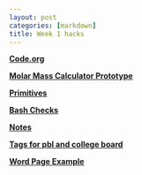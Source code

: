 ```yaml
---
layout: post
categories: [markdown]
title: Week 1 hacks
---
```


**[Code.org]("https://wyndlow.github.io/page/jupyter/2022/08/28/cdorg.html")**

**[Molar Mass Calculator Prototype]("https://wyndlow.github.io/page/pbl/2022/08/25/chemicalcalc.html")**

**[Primitives]("https://wyndlow.github.io/page/pbl/cb/2022/08/22/primitves.html")**

**[Bash Checks]("https://wyndlow.github.io/page/pbl/2022/08/22/bash.html")**

**[Notes]("https://wyndlow.github.io/page/notes/)**

**[Tags for pbl and college board]("https://wyndlow.github.io/page/categories")**

**[Word Page Example]("https://wyndlow.github.io/page/2022/08/28/APELArguments.html")**

